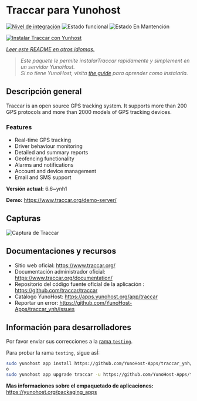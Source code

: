 <!--
Este archivo README esta generado automaticamente<https://github.com/YunoHost/apps/tree/master/tools/readme_generator>
No se debe editar a mano.
-->

# Traccar para Yunohost

[![Nivel de integración](https://apps.yunohost.org/badge/integration/traccar)](https://ci-apps.yunohost.org/ci/apps/traccar/)
![Estado funcional](https://apps.yunohost.org/badge/state/traccar)
![Estado En Mantención](https://apps.yunohost.org/badge/maintained/traccar)

[![Instalar Traccar con Yunhost](https://install-app.yunohost.org/install-with-yunohost.svg)](https://install-app.yunohost.org/?app=traccar)

*[Leer este README en otros idiomas.](./ALL_README.md)*

> *Este paquete le permite instalarTraccar rapidamente y simplement en un servidor YunoHost.*  
> *Si no tiene YunoHost, visita [the guide](https://yunohost.org/install) para aprender como instalarla.*

## Descripción general

Traccar is an open source GPS tracking system. It supports more than 200 GPS protocols and more than 2000 models of GPS tracking devices.

### Features

- Real-time GPS tracking
- Driver behaviour monitoring
- Detailed and summary reports
- Geofencing functionality
- Alarms and notifications
- Account and device management
- Email and SMS support


**Versión actual:** 6.6~ynh1

**Demo:** <https://www.traccar.org/demo-server/>

## Capturas

![Captura de Traccar](./doc/screenshots/screenshot.png)

## Documentaciones y recursos

- Sitio web oficial: <https://www.traccar.org/>
- Documentación administrador oficial: <https://www.traccar.org/documentation/>
- Repositorio del código fuente oficial de la aplicación : <https://github.com/traccar/traccar>
- Catálogo YunoHost: <https://apps.yunohost.org/app/traccar>
- Reportar un error: <https://github.com/YunoHost-Apps/traccar_ynh/issues>

## Información para desarrolladores

Por favor enviar sus correcciones a la [rama `testing`](https://github.com/YunoHost-Apps/traccar_ynh/tree/testing).

Para probar la rama `testing`, sigue asÍ:

```bash
sudo yunohost app install https://github.com/YunoHost-Apps/traccar_ynh/tree/testing --debug
o
sudo yunohost app upgrade traccar -u https://github.com/YunoHost-Apps/traccar_ynh/tree/testing --debug
```

**Mas informaciones sobre el empaquetado de aplicaciones:** <https://yunohost.org/packaging_apps>
